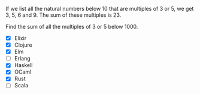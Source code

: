 If we list all the natural numbers below 10 that are multiples of 3 or 5, we get 3, 5, 6 and 9. The sum of these multiples is 23.

Find the sum of all the multiples of 3 or 5 below 1000.

- [x] Elixir
- [x] Clojure
- [x] Elm
- [ ] Erlang
- [x] Haskell
- [x] OCaml
- [x] Rust
- [ ] Scala
